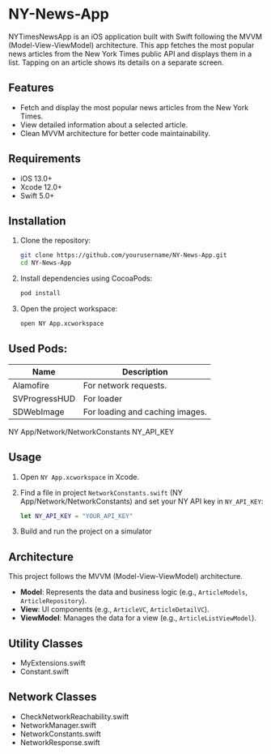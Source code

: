 # NY-News-App
NYTimesNewsApp is an iOS application built with Swift following the MVVM (Model-View-ViewModel) architecture. This app fetches the most popular news articles from the New York Times public API and displays them in a list. Tapping on an article shows its details on a separate screen.


## Features

- Fetch and display the most popular news articles from the New York Times.
- View detailed information about a selected article.
- Clean MVVM architecture for better code maintainability.


## Requirements

- iOS 13.0+
- Xcode 12.0+
- Swift 5.0+


## Installation

1. Clone the repository:

    ```bash
    git clone https://github.com/yourusername/NY-News-App.git
    cd NY-News-App
    ```

2. Install dependencies using CocoaPods:

    ```bash
    pod install
    ```

3. Open the project workspace:

    ```bash
    open NY App.xcworkspace
    ```

## Used Pods:

| Name | Description |
| --- | --- |
| Alamofire | For network requests. |
| SVProgressHUD | For loader |
| SDWebImage | For loading and caching images. |


NY App/Network/NetworkConstants NY_API_KEY

## Usage

1. Open `NY App.xcworkspace` in Xcode.
2. Find a file in project `NetworkConstants.swift` (NY App/Network/NetworkConstants) and set your NY API key in `NY_API_KEY`:

    ```swift
	let NY_API_KEY = "YOUR_API_KEY"
    ```

3. Build and run the project on a simulator


## Architecture

This project follows the MVVM (Model-View-ViewModel) architecture.

- **Model**: Represents the data and business logic (e.g., `ArticleModels`, `ArticleRepository`).
- **View**: UI components (e.g., `ArticleVC`, `ArticleDetailVC`).
- **ViewModel**: Manages the data for a view (e.g., `ArticleListViewModel`).


## Utility Classes

- MyExtensions.swift
- Constant.swift


## Network Classes

- CheckNetworkReachability.swift
- NetworkManager.swift
- NetworkConstants.swift
- NetworkResponse.swift



